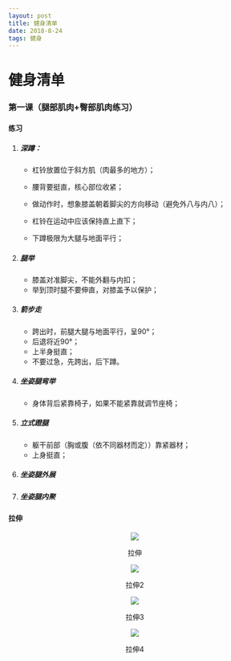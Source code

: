 ```yaml
---
layout: post
title: 健身清单
date: 2018-8-24
tags: 健身
---
```


# 健身清单

### 第一课（腿部肌肉+臀部肌肉练习）

#### 练习

  1. ##### 深蹲：

     - 杠铃放置位于斜方肌（肉最多的地方）；

     - 腰背要挺直，核心部位收紧；

     - 做动作时，想象膝盖朝着脚尖的方向移动（避免外八与内八）；

     - 杠铃在运动中应该保持直上直下；

     - 下蹲极限为大腿与地面平行；

  2. ##### 腿举

     - 膝盖对准脚尖，不能外翻与内扣；
     - 举到顶时腿不要伸直，对膝盖予以保护；

  3. ##### 箭步走

     - 跨出时，前腿大腿与地面平行，呈90°；
     - 后退将近90°；
     - 上半身挺直；
     - 不要过急，先跨出，后下蹲。

  4. ##### 坐姿腿弯举

     - 身体背后紧靠椅子，如果不能紧靠就调节座椅；

  5. ##### 立式蹬腿

     - 躯干前部（胸或腹（依不同器材而定））靠紧器材；
     - 上身挺直；

  6. ##### 坐姿腿外展

  7. ##### 坐姿腿内聚

  #### 拉伸

  <center>
      <img src="/img/gym/legstretch1.jpg">
      <p>
          拉伸
      </p>
  </center>

  <center>
      <img src="/img/gym/legstretch2.jpg">
      <p>
          拉伸2
      </p>
  </center>

  <center>
      <img src="/img/gym/legstretch3.jpg">
      <p>
          拉伸3
      </p>
  </center>

  <center>
      <img src="/img/gym/legstretch4.jpg">
      <p>
          拉伸4
      </p>
  </center>
